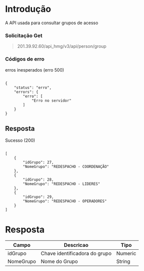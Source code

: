 
# Introdução

A API usada para consultar grupos de acesso

### Solicitação Get
> 201.39.92.60/api_hmg/v3/api/person/group
  

### Códigos de erro

 
erros inesperados (erro 500)
```JS

{
    "status": "erro",
    "errors": {
        "erro": [
            "Erro no servidor"
        ]
    }
}

```

## Resposta

  

Sucesso (200)

```JS

[
    {
        "idGrupo": 27,
        "NomeGrupo": "REDESPACHO - COORDENAÇÃO"
    },
    {
        "idGrupo": 28,
        "NomeGrupo": "REDESPACHO - LIDERES"
    },
    {
        "idGrupo": 29,
        "NomeGrupo": "REDESPACHO - OPERADORES"
    }
]

```

# Resposta
|Campo |Descricao| Tipo
|----------------|----------------|----------------|
|idGrupo|Chave identificadora do grupo|Numeric|required
|NomeGrupo|Nome do Grupo|String|required

